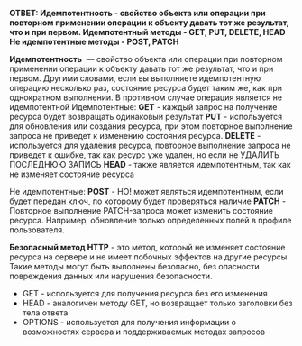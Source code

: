 **ОТВЕТ:
	Идемпотентность - свойство объекта или операции при повторном применении операции к объекту давать тот же результат, что и при первом.
	Идемпотентный методы - GET, PUT, DELETE, HEAD
	Не идемпотентные методы - POST, PATCH**
	
**Идемпотентность**  — свойство объекта или операции при повторном применении операции к объекту давать тот же результат, что и при первом. Другими словами, если вы выполняете идемпотентную операцию несколько раз, состояние ресурса будет таким же, как при однократном выполнении. В противном случае операция является не идемпотентной
Идемпотентные:
**GET** - каждый запрос на получение ресурса будет возвращать одинаковый результат
**PUT** - используется для обновления или создания ресурса, при этом повторное выполнение запроса не приведет к изменению состояния ресурса.
**DELETE** - используется для удаления ресурса, повторное выполнение запроса не приведет к ошибке, так как ресурс уже удален, но если не УДАЛИТЬ ПОСЛЕДНЮЮ ЗАПИСЬ
**HEAD** - также является идемпотентным, так как не изменяет состояние ресурса

Не идемпотентные:
**POST** - НО! может являться идемпотентным, если будет передан ключ, по которому будет проверяться наличие 
**PATCH** - Повторное выполнение PATCH-запроса может изменить состояние ресурса. Например, обновление только определенных полей в профиле пользователя.


**Безопасный метод HTTP** - это метод, который не изменяет состояние ресурса на сервере и не имеет побочных эффектов на другие ресурсы. Такие методы могут быть выполнены безопасно, без опасности повреждения данных или нарушения безопасности.
- GET - используется для получения ресурса без его изменения
- HEAD - аналогичен методу GET, но возвращает только заголовки без тела ответа
- OPTIONS - используется для получения информации о возможностях сервера и поддерживаемых методах запросов